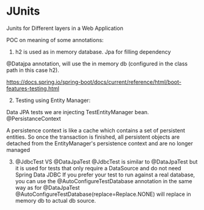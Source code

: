 # JUnits
Junits for Different layers in a Web Application

POC on meaning of some annotations:

1) h2 is used as in memory database. Jpa for filling dependency

@Datajpa annotation, will use the in memory db (configured in the class path in this case h2).

https://docs.spring.io/spring-boot/docs/current/reference/html/boot-features-testing.html

2) Testing using Entity Manager: 

Data JPA tests we are injecting TestEntityManager bean.
@PersistanceContext

A persistence context is like a cache which contains a set of persistent entities. So once the transaction is finished, all persistent objects are detached from the EntityManager's persistence context and are no longer managed


3) @JdbcTest VS @DataJpaTest
@JdbcTest is similar to @DataJpaTest but it is used for tests that only require a DataSource and do not need Spring Data JDBC
If you prefer your test to run against a real database, you can use the @AutoConfigureTestDatabase annotation in the same way as for @DataJpaTest
@AutoConfigureTestDatabase(replace=Replace.NONE) will replace in memory db to actual db source.

